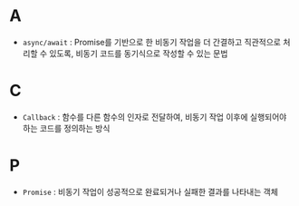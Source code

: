 # A
- `async/await` : Promise를 기반으로 한 비동기 작업을 더 간결하고 직관적으로 처리할 수 있도록, 비동기 코드를 동기식으로 작성할 수 있는 문법

# C
- `Callback` : 함수를 다른 함수의 인자로 전달하여, 비동기 작업 이후에 실행되어야 하는 코드를 정의하는 방식

# P
- `Promise` : 비동기 작업이 성공적으로 완료되거나 실패한 결과를 나타내는 객체